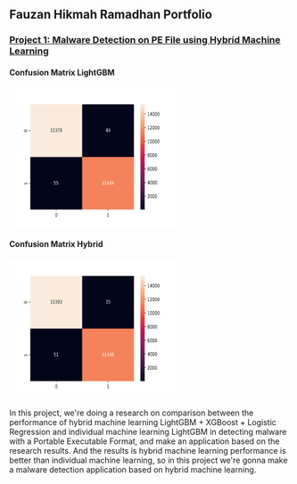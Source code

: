 ## Fauzan Hikmah Ramadhan Portfolio

### [Project 1: Malware Detection on PE File using Hybrid Machine Learning](https://github.com/fauzan923/Malware-Detection-on-PE-File-using-Machine-Learning)

#### Confusion Matrix LightGBM 
<img src="https://github.com/fauzan923/Fauzan_Portfolio/blob/main/Project%201:%20Malware%20Detection%20on%20PE%20File%20using%20Hybrid%20Machine%20Learning/sns_LGBM.png" width="300" height="250">

#### Confusion Matrix Hybrid
<img src="https://github.com/fauzan923/Fauzan_Portfolio/blob/main/Project%201:%20Malware%20Detection%20on%20PE%20File%20using%20Hybrid%20Machine%20Learning/sns_Hybrid.png" width="300" height="250">

In this project, we're doing a research on comparison between the performance of hybrid machine learning LightGBM + XGBoost + Logistic Regression and individual machine learning LightGBM in detecting malware with a Portable Executable Format, and make an application based on the research results. And the results is hybrid machine learning performance is better than individual machine learning, so in this project we're gonna make a malware detection application based on hybrid machine learning.
